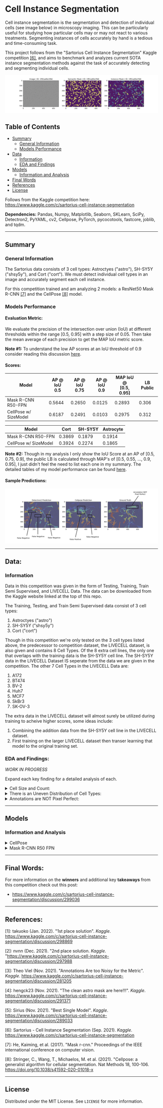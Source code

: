 # Cell Instance Segmentation

Cell instance segmentation is the segmentation and detection of individual
cells (see image below) in microscopy imaging. This can be particularly useful 
for studying how particular cells may or may not react to various treatments.
Segmenting instances of cells accurately by hand is a tedious and time-consuming 
task.

This project follows from the "Sartorius Cell Instance Segmentation" Kaggle
competition [[6]](#6), and aims to benchmark and analyzes current SOTA instance 
segmentation methods against the task of accurately detecting and segmenting 
individual cells.


![](./img/front_image.png)


<!-- TABLE OF CONTENTS -->
## Table of Contents
* [Summary](#summary)
    * [General Information](#general-information)
    * [Models Performance](#models-performance)
* [Data](#data)
    * [Information](#information)
    * [EDA and Findings](#eda-and-findings)
* [Models](#models)
    * [Information and Analysis](#information-and-analysis)
* [Final Words](#final-words)
* [References](#references)
* [License](#license)

Follows from the Kaggle competition here:
https://www.kaggle.com/c/sartorius-cell-instance-segmentation

**Dependencies:** Pandas, Numpy, Matplotlib, Seaborn, SKLearn, SciPy, Detectron2,
PyYAML, cv2, Cellpose, PyTorch, pycocotools, fastcore, joblib, and tqdm.

---

<!-- Summary -->
## Summary 

<!-- General Information -->
### General Information

The Sartorius data consists of 3 cell types: Astroctyes ("astro"), SH-SY5Y
("shsy5y"), and Cort ("cort"). We must detect individual cell types in an 
image and accurately segment each cell instance.

For this competition trained and am analyzing 2 models: a ResNet50 Mask R-CNN [[7]](#7) and the 
CellPose [[8]](#8) model.


<!-- Models Performance -->
### Models Performance



<!-- Metric -->
#### Evaluation Metric:

We evaluate the precision of the intersection over union (IoU) at different 
thresholds within the range [0.5, 0.95] with a step size of 0.05. Then take 
the mean average of each precision to get the MAP IoU metric score. 

**Note #1:** To understand the low AP scores at an IoU threshold of 0.9 consider 
reading this discussion [here](https://www.kaggle.com/c/sartorius-cell-instance-segmentation/discussion/281205).

<!-- Scores -->
#### Scores:

| Model                 | AP @ IoU<br>0.5 | AP @ IoU<br>0.75 | AP @ IoU<br>0.9 | MAP IoU @<br>[0.5, 0.95] | LB Public | 
| --------------------- | --------------- | ---------------- | --------------- | ------------------------ | --------- | 
| Mask R-CNN R50-FPN    | 0.5644          | 0.2650           | 0.0125          | 0.2893                   | 0.306     | 
| CellPose w/ SizeModel | 0.6187          | 0.2491           | 0.0103          | 0.2975                   | 0.312     | 


| Model                 | Cort   | SH-SY5Y | Astrocyte | 
| --------------------- | ------ | ------- | --------- |
| Mask R-CNN R50-FPN    | 0.3869 | 0.1879  | 0.1914    |
| CellPose w/ SizeModel | 0.3924 | 0.2274  | 0.1865    |


**Note #2:** Though in my analysis I only show the IoU Score at an AP of [0.5, 0.75, 0.9], the public LB 
is calculated through MAP's of [0.5, 0.55, ..., 0.9, 0.95], I just didn't feel the need to list each one in 
my summary. The detailed tables of my model performance can be found 
[here](https://github.com/ryanirl/data-analysis-projects/blob/main/cell_instance_segmentation/MODEL_PERFORMANCE.md).


#### Sample Predictions:

![](./img/astro_analysis_annotated.png)



---

<!-- Data -->
## Data:

<!-- Data Information -->
### Information 

Data in this competition was given in the form of Testing, Training, Train Semi
Supervised, and LIVECELL Data. The data can be downloaded from the Kaggle website
linked at the top of this repo.

The Training, Testing, and Train Semi Supervised data consist of 3 cell types:
1. Astroctyes ("astro")
2. SH-SY5Y ("shsy5y")
3. Cort ("cort")

Though in this competition we're only tested on the 3 cell types listed above, the predecessor
to competition dataset, the LIVECELL dataset, is also given and contains 8 Cell Types. Of the 8 
extra cell lines, the only one that overlaps with the training data is the SH-SY5Y cell line. 
The SH-SY5Y data in the LIVECELL Dataset IS seperate from the data we are given in the competition. 
The other 7 Cell Types in the LIVECELL Data are:
1. A172
2. BT474
3. BV-2
4. Huh7
5. MCF7
6. SkBr3
7. SK-OV-3

The extra data in the LIVECELL dataset will almost surely be utilized during training to 
acheive higher scores, some ideas include:
1. Combining the addition data from the SH-SY5Y cell line in the LIVECELL dataset.
2. First training on the larger LIVECELL dataset then transer learning that model to 
the original training set. 

<!-- Data EDA -->
### EDA and Findings: 

*WORK IN PROGRESS*

Expand each key finding for a detailed analysis of each. 

<details>
   <summary>Cell Size and Count:</summary>

<br />

| Cell Size    | Cort                                | SH-SY5Y                               | Astocytes                            |
| ------------ | ----------------------------------- | ------------------------------------- | ------------------------------------ |
| Distribution | ![](./img/size_count/cort_size.png) | ![](./img/size_count/shsy5y_size.png) | ![](./img/size_count/astro_size.png) |
| Count        | 10777.00                            | 52286.00                              | 10522.00                             |
| Mean         | 240.16                              | 224.50                                | 905.81                               |
| STD          | 139.17                              | 133.94                                | 855.19                               |
| Min          | 33.00                               | 30.00                                 | 37.00                                |
| Max          | 2054.00                             | 2254.00                               | 13327.00                             |


| Cell Count   | Cort                                 | SH-SY5Y                                | Astocytes                             |
| ------------ | ------------------------------------ | -------------------------------------- | ------------------------------------- |
| Distribution | ![](./img/size_count/cort_count.png) | ![](./img/size_count/shsy5y_count.png) | ![](./img/size_count/astro_count.png) |
| Count        | 320.00                               | 155.00                                 | 131.00                                |
| Mean         | 33.68                                | 337.33                                 | 80.32                                 |
| STD          | 16.50                                | 149.60                                 | 64.13                                 |
| Min          | 4.00                                 | 49.00                                  | 5.00                                  |
| Max          | 108.00                               | 790.00                                 | 594.00                                |



---

</details>


<details>
   <summary>There is an Uneven Distribution of Cell Types:</summary>

<br />

<p align="center">
    <img src="./img/cell_type_distribution.png" width="50%">
</p>

In the training set there are 320 Cort (~52.81%), 155 SH-SY5Y (~25.58%), and 131 (~21.62%) Astro cell images. 
My model performance on each cell type can be seen here: 


| Model                 | Cort   | SH-SY5Y | Astrocyte | MAP IoU @<br>[0.5, 0.95] | LB Public |
| --------------------- | ------ | ------- | --------- | ------------------------ | --------- |
| Mask R-CNN R50-FPN    | 0.3869 | 0.1879  | 0.1914    | 0.2893                   | 0.306     |
| CellPose w/ SizeModel | 0.3924 | 0.2274  | 0.1865    | 0.2975                   | 0.312     |

Both models performed much better on the Cort cell line than the SH-SY5Y and Astro cell line. Also, both my
models had a positive LB correlation (roughly about +0.015) leading me to believe there *might* (pure specalation
here) be a larger distribution of the Cort cell type in the private testing data than our training data. As seen
by comments in this post [[5]](#5) many people were also experiencing strong positive LB correlation (some people 
were even getting upwards of 0.03 gains). 


---

</details>


<details>
   <summary>Annotations are NOT Pixel Perfect:</summary>

<br />

Although mask prediction may be largely limited by
annotation quality. A few of the Astrocyte annotations are not pixel perfect and
some I would even consider potentially damaging to a models perforance. The
main recuring problem I saw with astrocyte masks was that some were hollow. 
Though in my non-professional opinion there were also a couple images that seemed
to be missing signifacant annotations (see ID: 3bcc8ba1dc17). As an example
of an image with hollow artifacts:

<p align="center">
    <img src="./img/annotation_not_pp_examples/hollow_artifact.png" width="65%">
</p>

This lead some people to try and *clean* these astro masks [[4]](#4). Though
one problem discussed is that if these problems lie in the training set then they also
probably lie in the competition testing set. That said, I never tried training
with a *cleaned* set but I do wonder what kind of perforance gains one might see 
if they spent a day meticulously going through and re-annotated the Astro masks
by hand as well as they could. 

Another noteable problem with the masks not being pixel perfect is how strict
the MAP IoU metric is at a threshold of above ~0.85. Though I will refer you 
to this Kaggle discussion that describes this problem very nicely:
https://www.kaggle.com/c/sartorius-cell-instance-segmentation/discussion/281205 [[3]](#3)

Some image ids with hollow artifacts or *potential* missing masks:
- 3bcc8ba1dc17
- 174793807517
- 13325f865bb0
- 182c3da676bd


---

</details>


---


<!-- Models -->
## Models

<!-- Models Information -->
### Information and Analysis

<details>
   <summary>CellPose</summary>

<br />

*TODO*

---

</details>



<details>
   <summary>Mask R-CNN R50 FPN</summary>

<br />


Each trained multiple models, here are details about my highest performing model. Each model was first trained
on the LIVECELL Dataset then transfered to the smaller Sartorius Dataset. This gave me a 2% improvement overall
from models that weren't first trained on LIVECELL.

<details>
   <summary><b>Training Details</b></summary>

<br />

- Epochs: 100 -> 50 (100 on LIVECELL -> 50 on Sartorius)
- Batch Size: 2
- LR: 0.0005
- Resize Max Size: 1333 (default)
- Resize Min Size: (640, 672, 704, 736, 768, 800) (default)
- Anchor Generator Size: [[32], [64], [128], [256], [512]] (default)
- N Classes: 8 -> 3 
- Detections per Image: 1000

</details>


<details>
   <summary><b>Inference & Tuning Details</b></summary>

- Custom NMS: 
    - Astrocyte: 0.4
    - SH-SY5Y: 0.25
    - Cort: 0.7

- Custom Score Thresholding: 
    - Astrocyte: 0.4 
    - SH-SY5Y: 0.15
    - Cort: 0.55

- Custom Per Pixel Score Thresholding: 
    - Astrocyte: 0.45
    - SH-SY5Y: 0.5
    - Cort: 0.45

</details>


*See here for code:*
- [Training](https://github.com/ryanirl/data-analysis-projects/blob/main/cell_instance_segmentation/src/d2_train.py)
- [Inference](https://github.com/ryanirl/data-analysis-projects/blob/main/cell_instance_segmentation/src/detectron2_src/d2_config.yaml)


#### Mask R-CNN Analysis and Findings:

<details>
   <summary>Accurate BBox Proposals are KEY:</summary>

<br />

According to takuoko and tascj, the team of 2 who placed 1st: "We decided to 
build a solution using box-based instance segmentation, and focus more on the
bbox detection part. We think the mask prediction performance is mainly limited
by annotation quality so we did not pay much attention to it." [[1]](#1). For 
the task of Cell Instance Segmentation, I believe this is a key insight. When 
predicting a small amount of low density large objects, such as a person or cat 
in the center of the frame, I belive it's the mask prediction that can often lack
behind often not having pixel perfect borders. But, given the small and high density 
nature of these cell populations, a single vanilla ResNet50 based Mask R-CNN severely 
lacks in its ability to generate accurate BBox's do to its exhaustive Anchor Generating 
nature. For BBox proposals, the top 2 winning solutions [[1]](#1) [[2]](#2) both used 
multiple, non-exhaustive BBox Heads (such as YOLOX) followed by a Weighted Box Fusion 
(WBF) ensemble. 

---

</details>


---

</details>

---


<!-- Final -->
## Final Words:

For more information on the **winners** and additional key **takeaways** from this
competition check out this post:

- https://www.kaggle.com/c/sartorius-cell-instance-segmentation/discussion/299036


---

<!-- References -->
## References:

<a id = "1">[1]</a>: takuoko (Jan. 2022). "1st place solution". *Kaggle*. https://www.kaggle.com/c/sartorius-cell-instance-segmentation/discussion/298869

<a id = "2">[2]</a>: nvnn (Dec. 2021). "2nd place solution. *Kaggle*. "https://www.kaggle.com/c/sartorius-cell-instance-segmentation/discussion/297988

<a id = "3">[3]</a>: Theo Viel (Nov. 2021). "Annotations Are too Noisy for the Metric". *Kaggle*. https://www.kaggle.com/c/sartorius-cell-instance-segmentation/discussion/281205

<a id = "4">[4]</a>: hengck23 (Nov. 2021). "The clean astro mask are here!!!". *Kaggle*. https://www.kaggle.com/c/sartorius-cell-instance-segmentation/discussion/291371

<a id = "5">[5]</a>: Sirius (Nov. 2021). "Best Single Model". *Kaggle*. https://www.kaggle.com/c/sartorius-cell-instance-segmentation/discussion/289033

<a id = "6">[6]</a>: Sartorius - Cell Instance Segmentation (Sep. 2021). *Kaggle*. https://www.kaggle.com/c/sartorius-cell-instance-segmentation

<a id = "7">[7]</a>: He, Kaiming, et al. (2017). "Mask r-cnn." Proceedings of the IEEE international conference on computer vision. 

<a id = "8">[8]</a>: Stringer, C., Wang, T., Michaelos, M. et al. (2021). "Cellpose: a generalist algorithm for cellular segmentation. Nat Methods 18, 100-106. https://doi.org/10.1038/s41592-020-01018-x

---

<!-- LICENSE -->
## License

Distributed under the MIT License. See `LICENSE` for more information.


<br />







